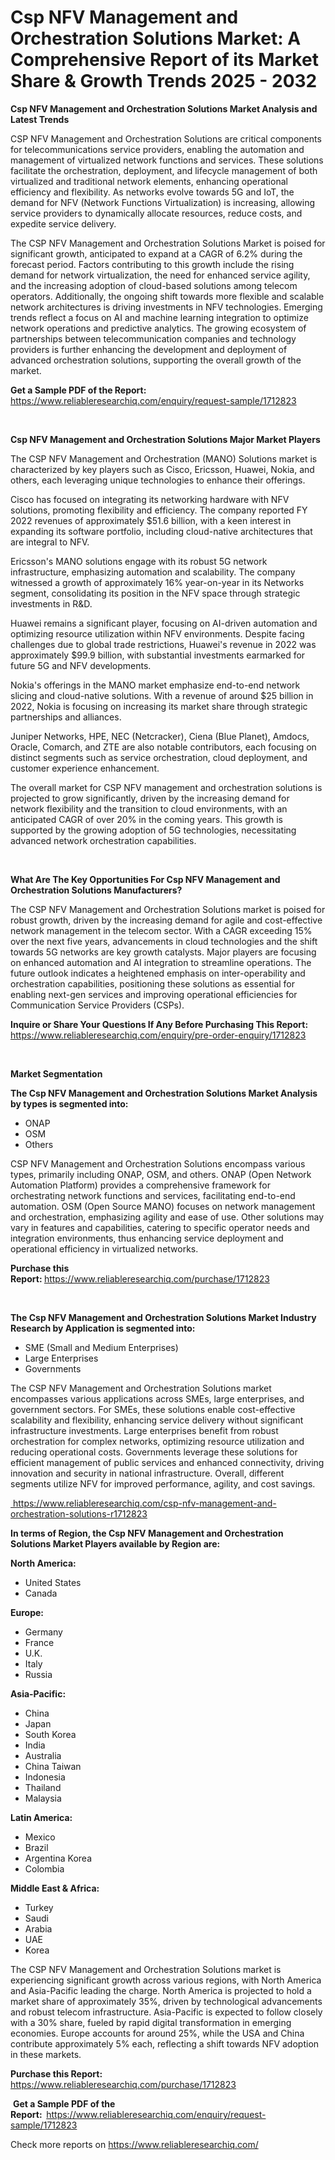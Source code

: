 <p><h1>Csp NFV Management and Orchestration Solutions Market: A Comprehensive Report of its Market Share & Growth Trends 2025 - 2032</h1></p><p><strong>Csp NFV Management and Orchestration Solutions Market Analysis and Latest Trends</strong></p>
<p><p>CSP NFV Management and Orchestration Solutions are critical components for telecommunications service providers, enabling the automation and management of virtualized network functions and services. These solutions facilitate the orchestration, deployment, and lifecycle management of both virtualized and traditional network elements, enhancing operational efficiency and flexibility. As networks evolve towards 5G and IoT, the demand for NFV (Network Functions Virtualization) is increasing, allowing service providers to dynamically allocate resources, reduce costs, and expedite service delivery.</p><p>The CSP NFV Management and Orchestration Solutions Market is poised for significant growth, anticipated to expand at a CAGR of 6.2% during the forecast period. Factors contributing to this growth include the rising demand for network virtualization, the need for enhanced service agility, and the increasing adoption of cloud-based solutions among telecom operators. Additionally, the ongoing shift towards more flexible and scalable network architectures is driving investments in NFV technologies. Emerging trends reflect a focus on AI and machine learning integration to optimize network operations and predictive analytics. The growing ecosystem of partnerships between telecommunication companies and technology providers is further enhancing the development and deployment of advanced orchestration solutions, supporting the overall growth of the market.</p></p>
<p><strong>Get a Sample PDF of the Report:&nbsp;</strong> <a href="https://www.reliableresearchiq.com/enquiry/request-sample/1712823?utm_campaign=2853&utm_medium=2&utm_source=Github&utm_content=ia&utm_term=28032025&utm_id=csp-nfv-management-and-orchestration-solutions">https://www.reliableresearchiq.com/enquiry/request-sample/1712823</a></p>
<p>&nbsp;</p>
<p><strong>Csp NFV Management and Orchestration Solutions Major Market Players</strong></p>
<p><p>The CSP NFV Management and Orchestration (MANO) Solutions market is characterized by key players such as Cisco, Ericsson, Huawei, Nokia, and others, each leveraging unique technologies to enhance their offerings. </p><p>Cisco has focused on integrating its networking hardware with NFV solutions, promoting flexibility and efficiency. The company reported FY 2022 revenues of approximately $51.6 billion, with a keen interest in expanding its software portfolio, including cloud-native architectures that are integral to NFV.</p><p>Ericsson's MANO solutions engage with its robust 5G network infrastructure, emphasizing automation and scalability. The company witnessed a growth of approximately 16% year-on-year in its Networks segment, consolidating its position in the NFV space through strategic investments in R&D.</p><p>Huawei remains a significant player, focusing on AI-driven automation and optimizing resource utilization within NFV environments. Despite facing challenges due to global trade restrictions, Huawei's revenue in 2022 was approximately $99.9 billion, with substantial investments earmarked for future 5G and NFV developments.</p><p>Nokia's offerings in the MANO market emphasize end-to-end network slicing and cloud-native solutions. With a revenue of around $25 billion in 2022, Nokia is focusing on increasing its market share through strategic partnerships and alliances.</p><p>Juniper Networks, HPE, NEC (Netcracker), Ciena (Blue Planet), Amdocs, Oracle, Comarch, and ZTE are also notable contributors, each focusing on distinct segments such as service orchestration, cloud deployment, and customer experience enhancement. </p><p>The overall market for CSP NFV management and orchestration solutions is projected to grow significantly, driven by the increasing demand for network flexibility and the transition to cloud environments, with an anticipated CAGR of over 20% in the coming years. This growth is supported by the growing adoption of 5G technologies, necessitating advanced network orchestration capabilities.</p></p>
<p>&nbsp;</p>
<p><strong>What Are The Key Opportunities For Csp NFV Management and Orchestration Solutions Manufacturers?</strong></p>
<p><p>The CSP NFV Management and Orchestration Solutions market is poised for robust growth, driven by the increasing demand for agile and cost-effective network management in the telecom sector. With a CAGR exceeding 15% over the next five years, advancements in cloud technologies and the shift towards 5G networks are key growth catalysts. Major players are focusing on enhanced automation and AI integration to streamline operations. The future outlook indicates a heightened emphasis on inter-operability and orchestration capabilities, positioning these solutions as essential for enabling next-gen services and improving operational efficiencies for Communication Service Providers (CSPs).</p></p>
<p><strong>Inquire or Share Your Questions If Any Before Purchasing This Report:</strong> <a href="https://www.reliableresearchiq.com/enquiry/pre-order-enquiry/1712823?utm_campaign=2853&utm_medium=2&utm_source=Github&utm_content=ia&utm_term=28032025&utm_id=csp-nfv-management-and-orchestration-solutions">https://www.reliableresearchiq.com/enquiry/pre-order-enquiry/1712823</a></p>
<p>&nbsp;</p>
<p><strong>Market Segmentation</strong></p>
<p><strong>The Csp NFV Management and Orchestration Solutions Market Analysis by types is segmented into:</strong></p>
<p><ul><li>ONAP</li><li>OSM</li><li>Others</li></ul></p>
<p><p>CSP NFV Management and Orchestration Solutions encompass various types, primarily including ONAP, OSM, and others. ONAP (Open Network Automation Platform) provides a comprehensive framework for orchestrating network functions and services, facilitating end-to-end automation. OSM (Open Source MANO) focuses on network management and orchestration, emphasizing agility and ease of use. Other solutions may vary in features and capabilities, catering to specific operator needs and integration environments, thus enhancing service deployment and operational efficiency in virtualized networks.</p></p>
<p><strong>Purchase this Report:&nbsp;</strong><a href="https://www.reliableresearchiq.com/purchase/1712823?utm_campaign=2853&utm_medium=2&utm_source=Github&utm_content=ia&utm_term=28032025&utm_id=csp-nfv-management-and-orchestration-solutions">https://www.reliableresearchiq.com/purchase/1712823</a></p>
<p>&nbsp;</p>
<p><strong>The Csp NFV Management and Orchestration Solutions Market Industry Research by Application is segmented into:</strong></p>
<p><ul><li>SME (Small and Medium Enterprises)</li><li>Large Enterprises</li><li>Governments</li></ul></p>
<p><p>The CSP NFV Management and Orchestration Solutions market encompasses various applications across SMEs, large enterprises, and government sectors. For SMEs, these solutions enable cost-effective scalability and flexibility, enhancing service delivery without significant infrastructure investments. Large enterprises benefit from robust orchestration for complex networks, optimizing resource utilization and reducing operational costs. Governments leverage these solutions for efficient management of public services and enhanced connectivity, driving innovation and security in national infrastructure. Overall, different segments utilize NFV for improved performance, agility, and cost savings.</p></p>
<p><a href="https://www.reliableresearchiq.com/csp-nfv-management-and-orchestration-solutions-r1712823?utm_campaign=2853&utm_medium=2&utm_source=Github&utm_content=ia&utm_term=28032025&utm_id=csp-nfv-management-and-orchestration-solutions">&nbsp;https://www.reliableresearchiq.com/csp-nfv-management-and-orchestration-solutions-r1712823</a></p>
<p><strong>In terms of Region, the Csp NFV Management and Orchestration Solutions Market Players available by Region are:</strong></p>
<p>
    <p> <strong> North America: </strong>
        <ul>
            <li>United States</li>
            <li>Canada</li>
        </ul>
        </p> 
    <p> <strong> Europe: </strong>
        <ul>
            <li>Germany</li>
            <li>France</li>
            <li>U.K.</li>
            <li>Italy</li>
            <li>Russia</li>
        </ul>
        </p> 
    <p> <strong> Asia-Pacific: </strong>
        <ul>
            <li>China</li>
            <li>Japan</li>
            <li>South Korea</li>
            <li>India</li>
            <li>Australia</li>
            <li>China Taiwan</li>
            <li>Indonesia</li>
            <li>Thailand</li>
            <li>Malaysia</li>
        </ul>
        </p> 
    <p> <strong> Latin America: </strong>
        <ul>
            <li>Mexico</li>
            <li>Brazil</li>
            <li>Argentina Korea</li>
            <li>Colombia</li>
        </ul>
        </p> 
    <p> <strong> Middle East & Africa: </strong>
        <ul>
            <li>Turkey</li>
            <li>Saudi</li>
            <li>Arabia</li>
            <li>UAE</li>
            <li>Korea</li>
        </ul>
    </p>
    </p>
<p><p>The CSP NFV Management and Orchestration Solutions market is experiencing significant growth across various regions, with North America and Asia-Pacific leading the charge. North America is projected to hold a market share of approximately 35%, driven by technological advancements and robust telecom infrastructure. Asia-Pacific is expected to follow closely with a 30% share, fueled by rapid digital transformation in emerging economies. Europe accounts for around 25%, while the USA and China contribute approximately 5% each, reflecting a shift towards NFV adoption in these markets.</p></p>
<p><strong>Purchase this Report: </strong><a href="https://www.reliableresearchiq.com/purchase/1712823?utm_campaign=2853&utm_medium=2&utm_source=Github&utm_content=ia&utm_term=28032025&utm_id=csp-nfv-management-and-orchestration-solutions">https://www.reliableresearchiq.com/purchase/1712823</a></p>
<p>&nbsp;<strong>Get a Sample PDF of the Report:&nbsp;&nbsp;</strong><a href="https://www.reliableresearchiq.com/enquiry/request-sample/1712823?utm_campaign=2853&utm_medium=2&utm_source=Github&utm_content=ia&utm_term=28032025&utm_id=csp-nfv-management-and-orchestration-solutions">https://www.reliableresearchiq.com/enquiry/request-sample/1712823</a></p>
<p><strong></strong></p>
<p>Check more reports on <a href="https://www.reliableresearchiq.com/?utm_campaign=2853&utm_medium=2&utm_source=Github&utm_content=ia&utm_term=28032025&utm_id=csp-nfv-management-and-orchestration-solutions">https://www.reliableresearchiq.com/</a></p>